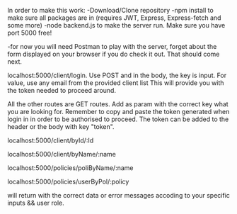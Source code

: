 In order to make this work:
-Download/Clone repository
-npm install to make sure all packages are in (requires JWT, Express, Express-fetch and some more)
-node backend.js to make the server run. Make sure you have port 5000 free!

-for now you will need Postman to play with the server, forget about the form displayed on your browser if you do check it out. That should come next.

localhost:5000/client/login. Use POST and in the body, the key is input. For value, use any email from the provided client list
This will provide you with the token needed to proceed around.

All the other routes are GET routes. Add as param with the correct key what you are looking for. Remember to copy and paste the token generated when
login in in order to be authorised to proceed. The token can be added to the header or the body with key "token".

localhost:5000/client/byId/:Id

localhost:5000/client/byName/:name

localhost:5000/policies/poliByName/:name

localhost:5000/policies/userByPol/:policy

will return with the correct data or error messages accoding to your specific inputs && user role.